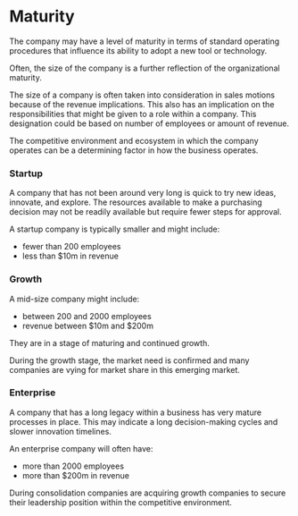 
# Maturity

The company may have a level of maturity in terms of standard operating procedures that influence its ability to adopt a new tool or technology.

Often, the size of the company is a further reflection of the organizational maturity. 

The size of a company is often taken into consideration in sales motions because of the revenue implications. This also has an implication on the responsibilities that might be given to a role within a company. This designation could be based on number of employees or amount of revenue.

The competitive environment and ecosystem in which the company operates can be a determining factor in how the business operates.

### Startup

A company that has not been around very long is quick to try new ideas, innovate, and explore. The resources available to make a purchasing decision may not be readily available but require fewer steps for approval.

A startup company is typically smaller and might include:
- fewer than 200 employees
- less than $10m in revenue

### Growth

A mid-size company might include:
- between 200 and 2000 employees
- revenue between $10m and $200m

They are in a stage of maturing and continued growth.

During the growth stage, the market need is confirmed and many companies are vying for market share in this emerging market.

### Enterprise

A company that has a long legacy within a business has very mature processes in place. This may indicate a long decision-making cycles and slower innovation timelines.

An enterprise company will often have:
- more than 2000 employees
- more than $200m in revenue

During consolidation companies are acquiring growth companies to secure their leadership position within the competitive environment.



